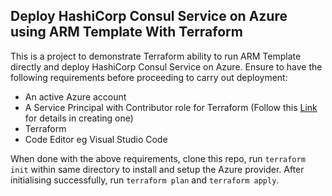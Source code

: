 ## Deploy HashiCorp Consul Service on Azure using ARM Template With Terraform

This is a project to demonstrate Terraform ability to run ARM Template directly and deploy HashiCorp Consul Service on Azure. Ensure to have the following requirements before proceeding to carry out deployment:

- An active Azure account
- A Service Principal with Contributor role for Terraform (Follow this [Link](https://www.terraform.io/docs/providers/azurerm/guides/service_principal_client_secret.html) for details in creating one)
- Terraform
- Code Editor eg Visual Studio Code

When done with the above requirements, clone this repo, run `terraform init` within same directory to install and setup the Azure provider. After initialising successfully, run `terraform plan` and `terraform apply`.